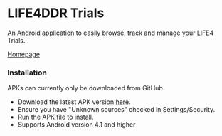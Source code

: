 # LIFE4DDR Trials
An Android application to easily browse, track and manage your LIFE4 Trials.

[Homepage](http://life4ddr.com)

### Installation
APKs can currently only be downloaded from GitHub.
- Download the latest APK version [here](https://github.com/PerrigoGames/Life4DDR-Trials/releases/download/v0.4.3/Life4Trials_0_4_3.apk).
- Ensure you have "Unknown sources" checked in Settings/Security.
- Run the APK file to install.
- Supports Android version 4.1 and higher
